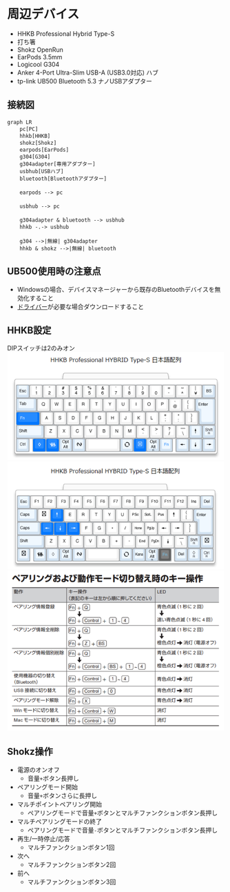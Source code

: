 # 周辺デバイス
* HHKB Professional Hybrid Type-S
* 打ち箸
* Shokz OpenRun
* EarPods 3.5mm
* Logicool G304
* Anker 4-Port Ultra-Slim USB-A (USB3.0対応) ハブ
* tp-link UB500 Bluetooth 5.3 ナノUSBアダプター

## 接続図
```mermaid
graph LR
    pc[PC]
    hhkb[HHKB]
    shokz[Shokz]
    earpods[EarPods]
    g304[G304]
    g304adapter[専用アダプター]
    usbhub[USBハブ]
    bluetooth[Bluetoothアダプター]

    earpods --> pc

    usbhub --> pc

    g304adapter & bluetooth --> usbhub
    hhkb -.-> usbhub

    g304 -->|無線| g304adapter
    hhkb & shokz -->|無線| bluetooth
```

## UB500使用時の注意点
* Windowsの場合、デバイスマネージャーから既存のBluetoothデバイスを無効化すること
* [ドライバー](https://www.tp-link.com/jp/support/download/)が必要な場合ダウンロードすること

## HHKB設定
DIPスイッチは2のみオン  
![](./img/hhkb/standard.png)  
![](./img/hhkb/fn.png)  
![](./img/hhkb/pairing.png)

## Shokz操作
* 電源のオンオフ
    * 音量`+`ボタン長押し
* ペアリングモード開始
    * 音量`+`ボタンさらに長押し
* マルチポイントペアリング開始
    * ペアリングモードで音量`+`ボタンとマルチファンクションボタン長押し
* マルチペアリングモードの終了
    * ペアリングモードで音量`-`ボタンとマルチファンクションボタン長押し
* 再生/一時停止/応答
    * マルチファンクションボタン1回
* 次へ
    * マルチファンクションボタン2回
* 前へ
    * マルチファンクションボタン3回
